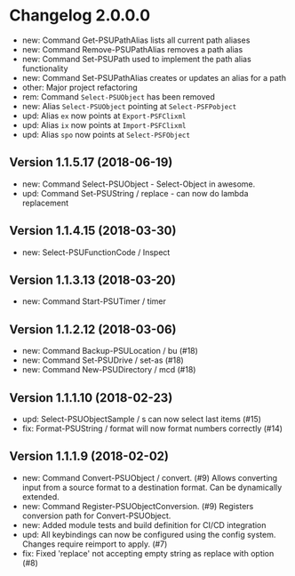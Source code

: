 ﻿# Changelog 2.0.0.0
 - new: Command Get-PSUPathAlias lists all current path aliases
 - new: Command Remove-PSUPathAlias removes a path alias
 - new: Command Set-PSUPath used to implement the path alias functionality
 - new: Command Set-PSUPathAlias creates or updates an alias for a path
 - other: Major project refactoring
 - rem: Command `Select-PSUObject` has been removed
 - new: Alias `Select-PSUObject` pointing at `Select-PSFPobject`
 - upd: Alias `ex` now points at `Export-PSFClixml`
 - upd: Alias `ix` now points at `Import-PSFClixml`
 - upd: Alias `spo` now points at `Select-PSFObject`

## Version 1.1.5.17 (2018-06-19)
 - new: Command Select-PSUObject - Select-Object in awesome.
 - upd: Command Set-PSUString / replace - can now do lambda replacement

## Version 1.1.4.15 (2018-03-30)
 - new: Select-PSUFunctionCode / Inspect

## Version 1.1.3.13 (2018-03-20)
 - new: Command Start-PSUTimer / timer

## Version 1.1.2.12 (2018-03-06)
 - new: Command Backup-PSULocation / bu (#18)
 - new: Command Set-PSUDrive / set-as (#18)
 - new: Command New-PSUDirectory / mcd (#18)

## Version 1.1.1.10 (2018-02-23)
 - upd: Select-PSUObjectSample / s can now select last items (#15)
 - fix: Format-PSUString / format will now format numbers correctly (#14)

## Version 1.1.1.9 (2018-02-02)
 - new: Command Convert-PSUObject / convert. (#9)
   Allows converting input from a source format to a destination format. Can be dynamically extended.
 - new: Command Register-PSUObjectConversion. (#9)
   Registers conversion path for Convert-PSUObject.
 - new: Added module tests and build definition for CI/CD integration
 - upd: All keybindings can now be configured using the config system. Changes require reimport to apply. (#7)
 - fix: Fixed 'replace' not accepting empty string as replace with option (#8)